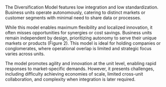 
The Diversification Model features low integration and low standardization. Business units operate autonomously, catering to distinct markets or customer segments with minimal need to share data or processes.

While this model enables maximum flexibility and localized innovation, it often misses opportunities for synergies or cost savings. Business units remain independent by design, prioritizing autonomy to serve their unique markets or products (Figure 2). This model is ideal for holding companies or conglomerates, where operational overlap is limited and strategic focus varies across units.

The model promotes agility and innovation at the unit level, enabling rapid responses to market-specific demands. However, it presents challenges, including difficulty achieving economies of scale, limited cross-unit collaboration, and complexity when integration is later required.